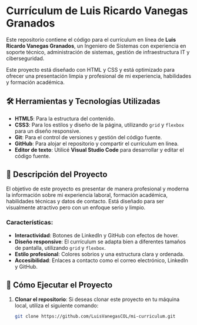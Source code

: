 # Currículum de Luis Ricardo Vanegas Granados

Este repositorio contiene el código para el currículum en línea de **Luis Ricardo Vanegas Granados**, un Ingeniero de Sistemas con experiencia en soporte técnico, administración de sistemas, gestión de infraestructura IT y ciberseguridad.

Este proyecto está diseñado con HTML y CSS y está optimizado para ofrecer una presentación limpia y profesional de mi experiencia, habilidades y formación académica.

## 🛠️ Herramientas y Tecnologías Utilizadas

- **HTML5**: Para la estructura del contenido.
- **CSS3**: Para los estilos y diseño de la página, utilizando `grid` y `flexbox` para un diseño responsive.
- **Git**: Para el control de versiones y gestión del código fuente.
- **GitHub**: Para alojar el repositorio y compartir el currículum en línea.
- **Editor de texto**: Utilicé **Visual Studio Code** para desarrollar y editar el código fuente.

## 📄 Descripción del Proyecto

El objetivo de este proyecto es presentar de manera profesional y moderna la información sobre mi experiencia laboral, formación académica, habilidades técnicas y datos de contacto. Está diseñado para ser visualmente atractivo pero con un enfoque serio y limpio.

### Características:

- **Interactividad**: Botones de LinkedIn y GitHub con efectos de hover.
- **Diseño responsive**: El currículum se adapta bien a diferentes tamaños de pantalla, utilizando `grid` y `flexbox`.
- **Estilo profesional**: Colores sobrios y una estructura clara y ordenada.
- **Accesibilidad**: Enlaces a contacto como el correo electrónico, LinkedIn y GitHub.

## 🚀 Cómo Ejecutar el Proyecto

1. **Clonar el repositorio**:
   Si deseas clonar este proyecto en tu máquina local, utiliza el siguiente comando:

   ```bash
   git clone https://github.com/LuisVanegasCOL/mi-curriculum.git
